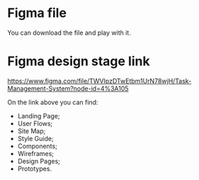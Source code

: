 # Figma file
 You can download the file and play with it.

# Figma design stage link
https://www.figma.com/file/TWVIpzDTwEtbm1UrN78wjH/Task-Management-System?node-id=4%3A105

On the link above you can find:
- Landing Page;
- User Flows;
- Site Map;
- Style Guide;
- Components;
- Wireframes;
- Design Pages;
- Prototypes.